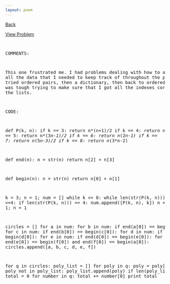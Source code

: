 ```yaml
---
layout: poem
---
```



<html><head><title>Euler - Problem 61</title>
<script type="text/javascript">

  var _gaq = _gaq || [];
  _gaq.push(['_setAccount', 'UA-16960753-5']);
  _gaq.push(['_trackPageview']);

  (function() {
    var ga = document.createElement('script'); ga.type = 'text/javascript'; ga.async = true;
    ga.src = ('https:' == document.location.protocol ? 'https://ssl' : 'http://www') + '.google-analytics.com/ga.js';
    var s = document.getElementsByTagName('script')[0]; s.parentNode.insertBefore(ga, s);
  })();

</script></head><body><p><a href="../index.html">Back</a></p>
<p><a href="http://projecteuler.net/problem=61" target="_blank">View Problem</a></p>
<pre>

COMMENTS:

This one frustrated me. I had problems dealing with how to arrange all the 
data that I needed to keep track of throughout the process. I tried 
ordered pairs, then a dictionary, then back to ordered pairs. It was tough 
trying to make sure that I got all the indexes correct for all the lists.


CODE:

def P(k, n):
	if k == 3:
		return n*(n+1)/2
	if k == 4:
		return n**2
	if k == 5:
		return n*(3*n-1)/2
	if k == 6:
		return n*(2*n-1)
	if k == 7:
		return n*(5*n-3)/2
	if k == 8:
		return n*(3*n-2)

def end(n):
	n = str(n)
	return n[2] + n[3]

def begin(n):
	n = str(n)
	return n[0] + n[1]

k = 3; n = 1; num = []
while k <= 8:
	while len(str(P(k, n))) <=4:
		if len(str(P(k, n))) == 4:
			num.append([P(k, n), k])
		n += 1
	k += 1; n = 1

circles = []
for a in num:
	for b in num:
		if end(a[0]) == begin(b[0]):
			for c in num:
				if end(b[0]) == begin(c[0]):
					for d in num:
						if end(c[0]) == begin(d[0]):
							for e in num:
								if end(d[0]) == begin(e[0]):
									for f in num:
										if end(e[0]) == begin(f[0]) and end(f[0]) == begin(a[0]):
											circles.append([a, b, c, d, e, f])


for q in circles:
	poly_list = []
	for poly in q:
		poly = poly[1]
		if poly not in poly_list:
			poly_list.append(poly)
	if len(poly_list) == 6:
		total = 0
		for number in q:
			total += number[0]
		print total
				


</pre></body></html>
